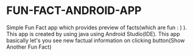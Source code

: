 # FUN-FACT-ANDROID-APP
 Simple Fun Fact app which provides preview of facts(which are fun : ) ). This app is created by using java using Android Studio(IDE). This app basically let's you see new factual information on clicking button(Show Another Fun Fact)
